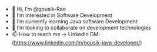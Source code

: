 - 👋 Hi, I’m @gousik-Rao
- 👀 I’m interested in Software Development
- 🌱 I’m currently learning Java software Development
- 💞️ I’m looking to collaborate on development technologies
- 📫 How to reach me -> LinkedIn DM: (https://www.linkedin.com/in/gousik-java-developer/)

<!---
gousik-Rao/gousik-Rao is a ✨ special ✨ repository because its `README.md` (this file) appears on your GitHub profile.
You can click the Preview link to take a look at your changes.
--->
